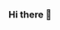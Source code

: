 ### Hi there 👋

<!--
**gooliveira/gooliveira** is a ✨ _special_ ✨ repository because its `README.md` (this file) appears on your GitHub profile.

Here are some ideas to get you started:

- 🔭 I’m currently working on ...
- 🌱 I’m currently learning ...
- 👯 I’m looking to collaborate on ...
- 🤔 I’m looking for help with ...
- 💬 Ask me about ...
- 📫 How to reach me: ...
- 😄 Pronouns: ...
- ⚡ Fun fact: ...
<img height="180em" src="https://github-readme-stats.vercel.app/api/top-langs/?username=gooliveira&layout=compact&langs_count=7&theme=dracula"/>


<img height="180em" src="https://github-readme-stats.vercel.app/api?username=gooliveira&show_icons=true&theme=blue-blue&include_all_commits=true&count_private=true"/>

<img height="180em" src="https://github-readme-stats.vercel.app/api/top-langs/?username=gooliveira&theme=blue-green&include_all_commits=true&count_private=true"/>


<div style="display: inline_block"><br>
  <img align="center" alt="Giba-Salesforce" height="30" width="40" src="https://raw.githubusercontent.com/devicons/devicon/master/icons/salesforce/salesforce-original.svg">
  <img align="center" alt="Giba-Jira" height="30" width="40" src="https://cdn.jsdelivr.net/gh/devicons/devicon/icons/jira/jira-original.svg">
  <img align="center" alt="Giba-HTML" height="30" width="40" src="https://raw.githubusercontent.com/devicons/devicon/master/icons/html5/html5-original.svg">
  <img align="center" alt="Giba-CSS" height="30" width="40" src="https://raw.githubusercontent.com/devicons/devicon/master/icons/css3/css3-original.svg">
  <img align="center" alt="Giba-Javascript" height="30" width="40" src="https://cdn.jsdelivr.net/gh/devicons/devicon/icons/javascript/javascript-original.svg">
  <img align="center" alt="Giba-Filezilla" height="30" width="40" src="https://cdn.jsdelivr.net/gh/devicons/devicon/icons/filezilla/filezilla-plain.svg">
        <img align="center" alt="Giba-Slack" height="30" width="40" src="https://cdn.jsdelivr.net/gh/devicons/devicon/icons/slack/slack-original.svg">
        <img align="center" alt="Giba-VsCode" height="30" width="40" src="https://cdn.jsdelivr.net/gh/devicons/devicon/icons/vscode/vscode-original.svg">
        <img align="center" alt="Giba-Trello" height="30" width="40" src="https://cdn.jsdelivr.net/gh/devicons/devicon/icons/trello/trello-plain.svg">
        <img align="center" alt="Giba-Linkedin" height="30" width="40" src="https://cdn.jsdelivr.net/gh/devicons/devicon/icons/linkedin/linkedin-original.svg">
          <img align="center" alt="Giba-Github" height="30" width="40" src="https://cdn.jsdelivr.net/gh/devicons/devicon/icons/github/github-original.svg">
  
  
  [Status](https://github-readme-stats.vercel.app/api?username=gooliveira) [![Linguagens](https://github-readme-stats.vercel.app/api/top-langs/?username=gooliveira&layout=compact)](link_do_seu_perfil)

  
  
  
  
</div>

-->

